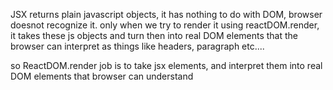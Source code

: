JSX returns plain javascript objects, it has nothing to do with DOM, browser doesnot recognize it.
only when we try to render it using reactDOM.render, it takes these js objects and turn then into real DOM elements that the browser can interpret as things like headers, paragraph etc....

so ReactDOM.render job is to take jsx elements, and interpret them into real DOM elements that browser can understand


